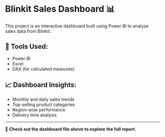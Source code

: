 # Blinkit Sales Dashboard 📊

This project is an interactive dashboard built using Power BI to analyze sales data from Blinkit.

## 🔧 Tools Used:
- Power BI
- Excel
- DAX (for calculated measures)

## 📈 Dashboard Insights:
- Monthly and daily sales trends
- Top-selling product categories
- Region-wise performance
- Delivery time analysis

---

🔗 **Check out the dashboard file above to explore the full report.**
